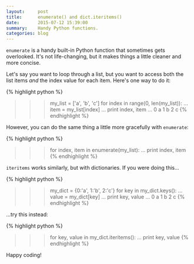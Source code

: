 ```yaml
---
layout:     post
title:      enumerate() and dict.iteritems()
date:       2015-07-12 15:39:00
summary:    Handy Python functions.
categories: blog
---
```


`enumerate` is a handy built-in Python function that sometimes gets overlooked. It's not life-changing, but it makes things a little cleaner and more concise. 

Let's say you want to loop through a list, but you want to access both the list items *and* the index value for each item. Here's one way to do it:

{% highlight python %}
>>> my_list = ['a', 'b', 'c']
>>> for index in range(0, len(my_list)):
...     item = my_list[index]
...     print index, item
...
0 a
1 b
2 c
{% endhighlight %}

However, you can do the same thing a little more gracefully with `enumerate`:

{% highlight python %}
>>> for index, item in enumerate(my_list):
...     print index, item
{% endhighlight %}

`iteritems` works similarly, but with dictionaries. If you were doing this...

{% highlight python %}
>>> my_dict = {0:'a', 1:'b', 2:'c'}
>>> for key in my_dict.keys():
...     value = my_dict[key]
...     print key, value
...
0 a
1 b
2 c
{% endhighlight %}

...try this instead:

{% highlight python %}
>>> for key, value in my_dict.iteritems():
...     print key, value
{% endhighlight %}

Happy coding!
